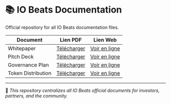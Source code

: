 # 📚 IO Beats Documentation  

Official repository for all IO Beats documentation files.  

| Document             | Lien PDF | Lien Web |
|----------------------|----------|----------|
| Whitepaper           | [Télécharger](iobeats-white-paper.pdf) | [Voir en ligne](https://github.com/iobeatss/iobeats-docs/blob/main/iobeats-white-paper.pdf) |
| Pitch Deck           | [Télécharger](iobeats-pitch-deck.pdf) | [Voir en ligne](https://github.com/iobeatss/iobeats-docs/blob/main/iobeats-pitch-deck.pdf) |
| Governance Plan      | [Télécharger](iobeats-Governance-plan.pdf) | [Voir en ligne](https://github.com/iobeatss/iobeats-docs/blob/main/iobeats-Governance-plan.pdf) |
| Token Distribution   | [Télécharger](iobeats-token-distribution.pdf) | [Voir en ligne](https://github.com/iobeatss/iobeats-docs/blob/main/iobeats-token-distribution.pdf) |

---

🔹 *This repository centralizes all IO Beats official documents for investors, partners, and the community.*

